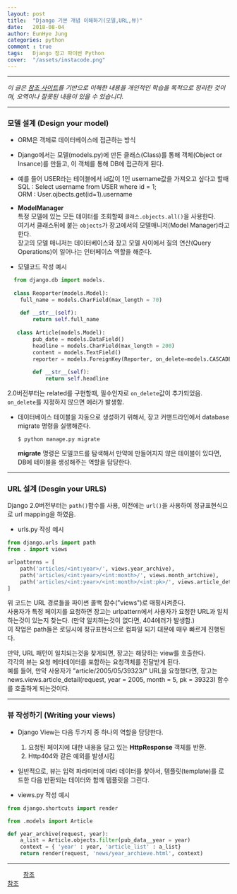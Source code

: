 ```yaml
---
layout: post
title:  "Django 기본 개념 이해하기(모델,URL,뷰)"
date:   2018-08-04
author: EunHye Jung
categories: python
comment : true
tags:	Django 장고 파이썬 Python
cover:  "/assets/instacode.png"
---   
```

   
   
- - -    
     
*이 글은 [참조 사이트](https://docs.djangoproject.com/en/2.1/intro/overview/)를 기반으로 이해한 내용을 개인적인 학습을 목적으로 정리한 것이며, 오역이나 잘못된 내용이 있을 수 있습니다.*
   
- - -  
   
   
### 모델 설계 (Design your model)   
    
    
* ORM은 객체로 데이터베이스에 접근하는 방식
* Django에서는 모델(models.py)에 만든 클래스(Class)를 통해 객체(Object or Insance)를 만들고, 이 객체를 통해 DB에 접근하게 된다.  
* 예를 들어 USER라는 테이블에서 id값이 1인 username값을 가져오고 싶다고 할때  
   SQL : Select username from USER where id = 1;     
   ORM : User.ojbects.get(id=1).username  

* <b> ModelManager </b>    
  특정 모델에 있는 모든 데이터를 조회할때 `클래스.objects.all()`을 사용한다.  
  여기서 클래스뒤에 붙는 `objects`가 장고에서의 모델매니저(Model Manager)라고 한다.  
  장고의 모델 매니저는 데이터베이스와 장고 모델 사이에서 질의 연산(Query Operations)이 일어나는 인터페이스 역할을 해준다.  
  
* 모델코드 작성 예시   
   
```python   
  from django.db import models.  
  
  class Reoporter(models.Model):
  	full_name = models.CharField(max_length = 70)
    
    def __str__(self):
    	return self.full_name
      
   class Article(models.Model):
   		pub_date = models.DataField()
        headline = models.CharField(max_length = 200)
        content = models.TextField()
        reporter = models.ForeignKey(Reporter, on_delete=models.CASCADE)
        
        def __str__(self):
        	return self.headline
```   
  
  
  2.0버전부터는 related를 구현할때, 필수인자로 `on_delete`값이 추가되었음.  
  `on_delete`를 지정하지 않으면 에러가 발생함.  
   
* 데이터베이스 테이블을 자동으로 생성하기 위해서, 장고 커맨드라인에서 database migrate 명령을 실행해준다.  
   
   `$ python manage.py migrate`   
    
   <b>migrate</b> 명령은 모델코드를 탐색해서 만약에 만들어지지 않은 테이블이 있다면, DB에 테이블을 생성해주는 역할을 담당한다. 
   
   
- - -   
   
  
### URL 설계 (Desgin your URLS)   
   
   
Django 2.0버전부터는 `path()`함수를 사용, 이전에는 `url()`을 사용하여 정규표현식으로 url mapping을 하였음.  
  
  
* urls.py 작성 예시
  
```python   
from django.urls import path  
from . import views  

urlpatterns = [
	path('articles/<int:year>/', views.year_archive),
    path('articles/<int:year>/<int:month>/', views.month_artchive),
    path('articles/<int:year>/<int:month>/<int:pk>/', views.article_detail),
]
```  
  
  
  위 코드는 URL 경로들을 파이썬 콜백 함수("views")로 매핑시켜준다.   
  사용자가 특정 페이지를 요청하면 장고는 urlpattern에서 사용자가 요청한 URL과 일치하는것이 있는지 찾는다. (만약 일치하는것이 없다면, 404에러가 발생함.)  
  이 작업은 path들은 로딩시에 정규표현식으로 컴파일 되기 대문에 매우 빠르게 진행된다.  
   
  만약, URL 패턴이 일치되는것을 찾게되면, 장고는 해당하는 view를 호출한다.  
  각각의 뷰는 요청 메타데이터를 포함하는 요청객체를 전달받게 된다.  
  예를 들어, 만약 사용자가 "article/2005/05/39323/" URL을 요청했다면, 장고는 news.views.article_detail(request, year = 2005, month = 5, pk = 39323) 함수를 호출하게 되는것이다.   
  
   
- - -   
   
    
### 뷰 작성하기 (Writing your views)   
   
  
* Django View는 다음 두가지 중 하나의 역할을 담당한다.  
  1. 요청된 페이지에 대한 내용을 담고 있는 <b>HttpResponse</b> 객체를 반환.   
  2. Http404와 같은 예외를 발생시킴    
   
* 일반적으로, 뷰는 입력 파라미터에 따라 데이터를 찾아서, 템플릿(template)를 로드한 다음 반환되는 데이터와 함께 템플릿을 그린다.   
  
  
* views.py 작성 예시
  
  
```python   
from django.shortcuts import render 

from .models import Article   

def year_archive(request, year):
	a_list = Article.objects.filter(pub_data__year = year)
    context = { 'year' : year, 'article_list' : a_list}
    return render(request, 'news/year_archieve.html', context)
```   
   
     
  
- - -  
  　
  　
[참조](https://docs.djangoproject.com/en/2.1/intro/overview/)  
[참조](https://www.slideshare.net/DustinJunginSeoul/qna-blog-using-django-orm?qid=9a4b0316-dca4-4e8c-99d8-5d6e8f7e466e&v=&b=&from_search=1)   
　  
 　 
